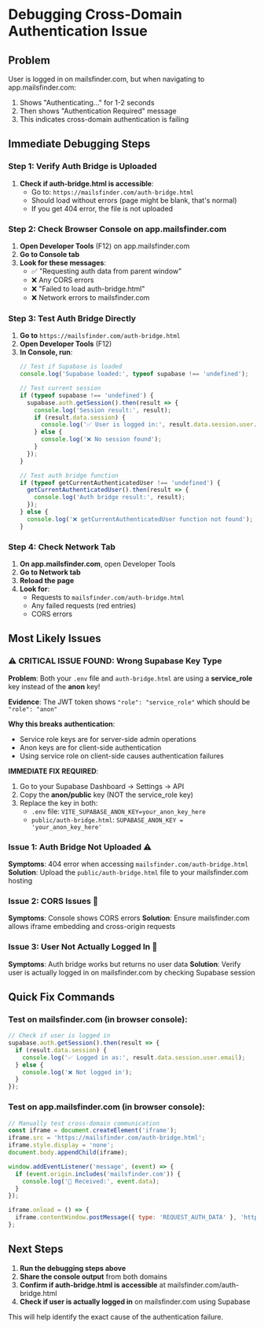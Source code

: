 # Debugging Cross-Domain Authentication Issue

## Problem
User is logged in on mailsfinder.com, but when navigating to app.mailsfinder.com:
1. Shows "Authenticating..." for 1-2 seconds
2. Then shows "Authentication Required" message
3. This indicates cross-domain authentication is failing

## Immediate Debugging Steps

### Step 1: Verify Auth Bridge is Uploaded
1. **Check if auth-bridge.html is accessible**:
   - Go to: `https://mailsfinder.com/auth-bridge.html`
   - Should load without errors (page might be blank, that's normal)
   - If you get 404 error, the file is not uploaded

### Step 2: Check Browser Console on app.mailsfinder.com
1. **Open Developer Tools** (F12) on app.mailsfinder.com
2. **Go to Console tab**
3. **Look for these messages**:
   - ✅ "Requesting auth data from parent window"
   - ❌ Any CORS errors
   - ❌ "Failed to load auth-bridge.html"
   - ❌ Network errors to mailsfinder.com

### Step 3: Test Auth Bridge Directly
1. **Go to** `https://mailsfinder.com/auth-bridge.html`
2. **Open Developer Tools** (F12)
3. **In Console, run**:
   ```javascript
   // Test if Supabase is loaded
   console.log('Supabase loaded:', typeof supabase !== 'undefined');
   
   // Test current session
   if (typeof supabase !== 'undefined') {
     supabase.auth.getSession().then(result => {
       console.log('Session result:', result);
       if (result.data.session) {
         console.log('✅ User is logged in:', result.data.session.user.email);
       } else {
         console.log('❌ No session found');
       }
     });
   }
   
   // Test auth bridge function
   if (typeof getCurrentAuthenticatedUser !== 'undefined') {
     getCurrentAuthenticatedUser().then(result => {
       console.log('Auth bridge result:', result);
     });
   } else {
     console.log('❌ getCurrentAuthenticatedUser function not found');
   }
   ```

### Step 4: Check Network Tab
1. **On app.mailsfinder.com**, open Developer Tools
2. **Go to Network tab**
3. **Reload the page**
4. **Look for**:
   - Requests to `mailsfinder.com/auth-bridge.html`
   - Any failed requests (red entries)
   - CORS errors

## Most Likely Issues

### ⚠️ CRITICAL ISSUE FOUND: Wrong Supabase Key Type
**Problem**: Both your `.env` file and `auth-bridge.html` are using a **service_role** key instead of the **anon** key!

**Evidence**: The JWT token shows `"role": "service_role"` which should be `"role": "anon"`

**Why this breaks authentication**:
- Service role keys are for server-side admin operations
- Anon keys are for client-side authentication
- Using service role on client-side causes authentication failures

**IMMEDIATE FIX REQUIRED**:
1. Go to your Supabase Dashboard → Settings → API
2. Copy the **anon/public** key (NOT the service_role key)
3. Replace the key in both:
   - `.env` file: `VITE_SUPABASE_ANON_KEY=your_anon_key_here`
   - `public/auth-bridge.html`: `SUPABASE_ANON_KEY = 'your_anon_key_here'`

### Issue 1: Auth Bridge Not Uploaded ⚠️
**Symptoms**: 404 error when accessing `mailsfinder.com/auth-bridge.html`
**Solution**: Upload the `public/auth-bridge.html` file to your mailsfinder.com hosting

### Issue 2: CORS Issues 🚫
**Symptoms**: Console shows CORS errors
**Solution**: Ensure mailsfinder.com allows iframe embedding and cross-origin requests

### Issue 3: User Not Actually Logged In 👤
**Symptoms**: Auth bridge works but returns no user data
**Solution**: Verify user is actually logged in on mailsfinder.com by checking Supabase session

## Quick Fix Commands

### Test on mailsfinder.com (in browser console):
```javascript
// Check if user is logged in
supabase.auth.getSession().then(result => {
  if (result.data.session) {
    console.log('✅ Logged in as:', result.data.session.user.email);
  } else {
    console.log('❌ Not logged in');
  }
});
```

### Test on app.mailsfinder.com (in browser console):
```javascript
// Manually test cross-domain communication
const iframe = document.createElement('iframe');
iframe.src = 'https://mailsfinder.com/auth-bridge.html';
iframe.style.display = 'none';
document.body.appendChild(iframe);

window.addEventListener('message', (event) => {
  if (event.origin.includes('mailsfinder.com')) {
    console.log('📨 Received:', event.data);
  }
});

iframe.onload = () => {
  iframe.contentWindow.postMessage({ type: 'REQUEST_AUTH_DATA' }, 'https://mailsfinder.com');
};
```

## Next Steps
1. **Run the debugging steps above**
2. **Share the console output** from both domains
3. **Confirm if auth-bridge.html is accessible** at mailsfinder.com/auth-bridge.html
4. **Check if user is actually logged in** on mailsfinder.com using Supabase

This will help identify the exact cause of the authentication failure.